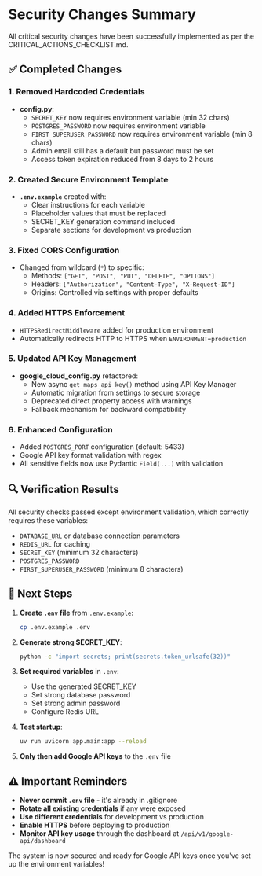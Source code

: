 # Security Changes Summary

All critical security changes have been successfully implemented as per the CRITICAL_ACTIONS_CHECKLIST.md.

## ✅ Completed Changes

### 1. Removed Hardcoded Credentials
- **config.py**: 
  - `SECRET_KEY` now requires environment variable (min 32 chars)
  - `POSTGRES_PASSWORD` now requires environment variable
  - `FIRST_SUPERUSER_PASSWORD` now requires environment variable (min 8 chars)
  - Admin email still has a default but password must be set
  - Access token expiration reduced from 8 days to 2 hours

### 2. Created Secure Environment Template
- **`.env.example`** created with:
  - Clear instructions for each variable
  - Placeholder values that must be replaced
  - SECRET_KEY generation command included
  - Separate sections for development vs production

### 3. Fixed CORS Configuration
- Changed from wildcard (`*`) to specific:
  - Methods: `["GET", "POST", "PUT", "DELETE", "OPTIONS"]`
  - Headers: `["Authorization", "Content-Type", "X-Request-ID"]`
  - Origins: Controlled via settings with proper defaults

### 4. Added HTTPS Enforcement
- `HTTPSRedirectMiddleware` added for production environment
- Automatically redirects HTTP to HTTPS when `ENVIRONMENT=production`

### 5. Updated API Key Management
- **google_cloud_config.py** refactored:
  - New async `get_maps_api_key()` method using API Key Manager
  - Automatic migration from settings to secure storage
  - Deprecated direct property access with warnings
  - Fallback mechanism for backward compatibility

### 6. Enhanced Configuration
- Added `POSTGRES_PORT` configuration (default: 5433)
- Google API key format validation with regex
- All sensitive fields now use Pydantic `Field(...)` with validation

## 🔍 Verification Results

All security checks passed except environment validation, which correctly requires these variables:
- `DATABASE_URL` or database connection parameters
- `REDIS_URL` for caching
- `SECRET_KEY` (minimum 32 characters)
- `POSTGRES_PASSWORD`
- `FIRST_SUPERUSER_PASSWORD` (minimum 8 characters)

## 📝 Next Steps

1. **Create `.env` file** from `.env.example`:
   ```bash
   cp .env.example .env
   ```

2. **Generate strong SECRET_KEY**:
   ```bash
   python -c "import secrets; print(secrets.token_urlsafe(32))"
   ```

3. **Set required variables** in `.env`:
   - Use the generated SECRET_KEY
   - Set strong database password
   - Set strong admin password
   - Configure Redis URL

4. **Test startup**:
   ```bash
   uv run uvicorn app.main:app --reload
   ```

5. **Only then add Google API keys** to the `.env` file

## ⚠️ Important Reminders

- **Never commit `.env` file** - it's already in .gitignore
- **Rotate all existing credentials** if any were exposed
- **Use different credentials** for development vs production
- **Enable HTTPS** before deploying to production
- **Monitor API key usage** through the dashboard at `/api/v1/google-api/dashboard`

The system is now secured and ready for Google API keys once you've set up the environment variables!